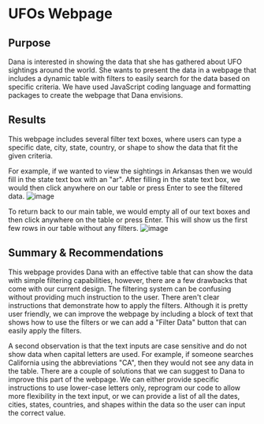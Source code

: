 # UFOs Webpage

## Purpose
Dana is interested in showing the data that she has gathered about UFO sightings around the world. She wants to present the data in a webpage that includes a dynamic table with filters to easily search for the data based on specific criteria. We have used JavaScript coding language and formatting packages to create the webpage that Dana envisions.

## Results
This webpage includes several filter text boxes, where users can type a specific date, city, state, country, or shape to show the data that fit the given criteria. 

For example, if we wanted to view the sightings in Arkansas then we would fill in the state text box with an "ar". After filling in the state text box, we would then click anywhere on our table or press Enter to see the filtered data.
![image](https://user-images.githubusercontent.com/107777321/197326405-a954ff81-5320-4b6b-9200-42270ad59aeb.png)

To return back to our main table, we would empty all of our text boxes and then click anywhere on the table or press Enter. This will show us the first few rows in our table without any filters. 
![image](https://user-images.githubusercontent.com/107777321/197326447-f7a5c59c-8fb6-468c-ab58-d3cdd8c99f70.png)

## Summary & Recommendations
This webpage provides Dana with an effective table that can show the data with simple filtering capabilities, however, there are a few drawbacks that come with our current design. The filtering system can be confusing without providing much instruction to the user. There aren't clear instructions that demonstrate how to apply the filters. Although it is pretty user friendly, we can improve the webpage by including a block of text that shows how to use the filters or we can add a "Filter Data" button that can easily apply the filters.

A second observation is that the text inputs are case sensitive and do not show data when capital letters are used. For example, if someone searches California using the abbreviations "CA", then they would not see any data in the table. There are a couple of solutions that we can suggest to Dana to improve this part of the webpage. We can either provide specific instructions to use lower-case letters only, reprogram our code to allow more flexibility in the text input, or we can provide a list of all the dates, cities, states, countries, and shapes within the data so the user can input the correct value.
